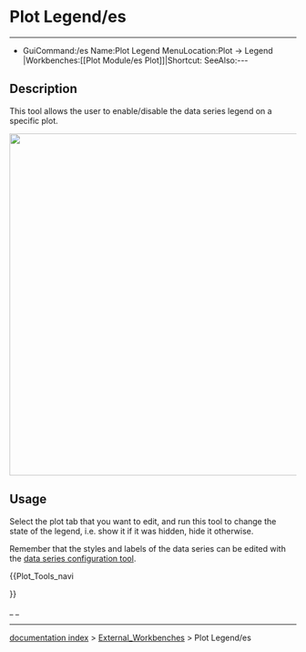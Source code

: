 # Plot Legend/es
---
- GuiCommand:/es   Name:Plot Legend   MenuLocation:Plot → Legend‏‎   |Workbenches:[[Plot Module/es   Plot]]|Shortcut:   SeeAlso:---


</div>

## Description

This tool allows the user to enable/disable the data series legend on a specific plot.

<img alt="" src=images/Plot_Trigonometric_Example.png  style="width:600px;">

## Usage

Select the plot tab that you want to edit, and run this tool to change the state of the legend, i.e. show it if it was hidden, hide it otherwise.

Remember that the styles and labels of the data series can be edited with the [data series configuration tool](Plot_Series.md).





{{Plot_Tools_navi

}} 

_ _

---
[documentation index](../README.md) > [External_Workbenches](Category_External_Workbenches.md) > Plot Legend/es
